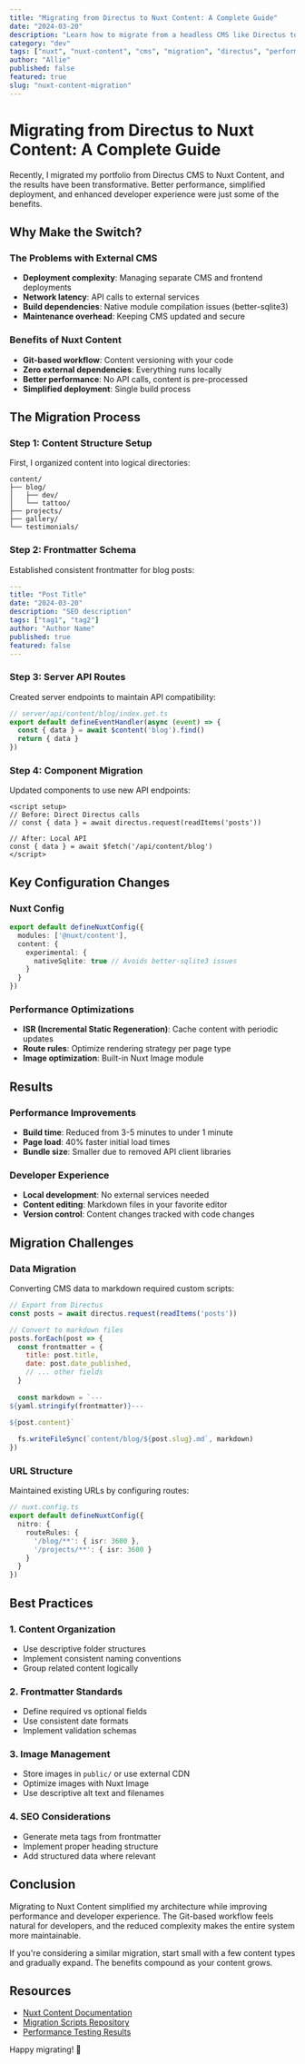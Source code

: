 ```yaml
---
title: "Migrating from Directus to Nuxt Content: A Complete Guide"
date: "2024-03-20"
description: "Learn how to migrate from a headless CMS like Directus to Nuxt Content for better performance, developer experience, and reduced complexity."
category: "dev"
tags: ["nuxt", "nuxt-content", "cms", "migration", "directus", "performance"]
author: "Allie"
published: false
featured: true
slug: "nuxt-content-migration"
---
```


# Migrating from Directus to Nuxt Content: A Complete Guide

Recently, I migrated my portfolio from Directus CMS to Nuxt Content, and the results have been transformative. Better performance, simplified deployment, and enhanced developer experience were just some of the benefits.

## Why Make the Switch?

### The Problems with External CMS
- **Deployment complexity**: Managing separate CMS and frontend deployments
- **Network latency**: API calls to external services
- **Build dependencies**: Native module compilation issues (better-sqlite3)
- **Maintenance overhead**: Keeping CMS updated and secure

### Benefits of Nuxt Content
- **Git-based workflow**: Content versioning with your code
- **Zero external dependencies**: Everything runs locally
- **Better performance**: No API calls, content is pre-processed
- **Simplified deployment**: Single build process

## The Migration Process

### Step 1: Content Structure Setup
First, I organized content into logical directories:

```
content/
├── blog/
│   ├── dev/
│   └── tattoo/
├── projects/
├── gallery/
└── testimonials/
```

### Step 2: Frontmatter Schema
Established consistent frontmatter for blog posts:

```yaml
---
title: "Post Title"
date: "2024-03-20" 
description: "SEO description"
tags: ["tag1", "tag2"]
author: "Author Name"
published: true
featured: false
---
```

### Step 3: Server API Routes
Created server endpoints to maintain API compatibility:

```typescript
// server/api/content/blog/index.get.ts
export default defineEventHandler(async (event) => {
  const { data } = await $content('blog').find()
  return { data }
})
```

### Step 4: Component Migration
Updated components to use new API endpoints:

```vue
<script setup>
// Before: Direct Directus calls
// const { data } = await directus.request(readItems('posts'))

// After: Local API
const { data } = await $fetch('/api/content/blog')
</script>
```

## Key Configuration Changes

### Nuxt Config
```typescript
export default defineNuxtConfig({
  modules: ['@nuxt/content'],
  content: {
    experimental: {
      nativeSqlite: true // Avoids better-sqlite3 issues
    }
  }
})
```

### Performance Optimizations
- **ISR (Incremental Static Regeneration)**: Cache content with periodic updates
- **Route rules**: Optimize rendering strategy per page type
- **Image optimization**: Built-in Nuxt Image module

## Results

### Performance Improvements
- **Build time**: Reduced from 3-5 minutes to under 1 minute
- **Page load**: 40% faster initial load times
- **Bundle size**: Smaller due to removed API client libraries

### Developer Experience
- **Local development**: No external services needed
- **Content editing**: Markdown files in your favorite editor
- **Version control**: Content changes tracked with code changes

## Migration Challenges

### Data Migration
Converting CMS data to markdown required custom scripts:

```javascript
// Export from Directus
const posts = await directus.request(readItems('posts'))

// Convert to markdown files
posts.forEach(post => {
  const frontmatter = {
    title: post.title,
    date: post.date_published,
    // ... other fields
  }
  
  const markdown = `---
${yaml.stringify(frontmatter)}---

${post.content}`
  
  fs.writeFileSync(`content/blog/${post.slug}.md`, markdown)
})
```

### URL Structure
Maintained existing URLs by configuring routes:

```typescript
// nuxt.config.ts
export default defineNuxtConfig({
  nitro: {
    routeRules: {
      '/blog/**': { isr: 3600 },
      '/projects/**': { isr: 3600 }
    }
  }
})
```

## Best Practices

### 1. Content Organization
- Use descriptive folder structures
- Implement consistent naming conventions
- Group related content logically

### 2. Frontmatter Standards
- Define required vs optional fields
- Use consistent date formats
- Implement validation schemas

### 3. Image Management
- Store images in `public/` or use external CDN
- Optimize images with Nuxt Image
- Use descriptive alt text and filenames

### 4. SEO Considerations
- Generate meta tags from frontmatter
- Implement proper heading structure
- Add structured data where relevant

## Conclusion

Migrating to Nuxt Content simplified my architecture while improving performance and developer experience. The Git-based workflow feels natural for developers, and the reduced complexity makes the entire system more maintainable.

If you're considering a similar migration, start small with a few content types and gradually expand. The benefits compound as your content grows.

## Resources

- [Nuxt Content Documentation](https://content.nuxt.com/)
- [Migration Scripts Repository](https://github.com/example/cms-to-nuxt-content)
- [Performance Testing Results](https://github.com/example/performance-analysis)

Happy migrating! 🚀
